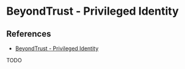 # BeyondTrust - Privileged Identity

## References

- [BeyondTrust - Privileged Identity](https://www.beyondtrust.com/privileged-identity)

TODO
